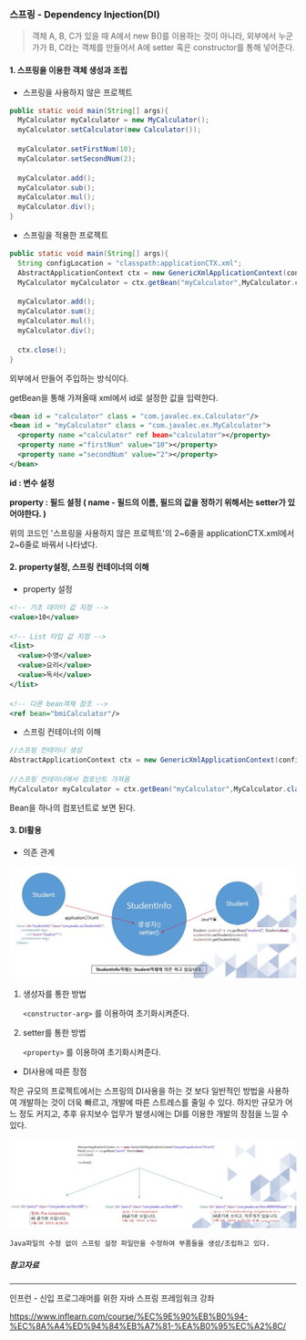 ### 스프링 - Dependency Injection(DI)



>  객체 A, B, C가 있을 때 A에서 new B()를 이용하는 것이 아니라, 외부에서 누군가가 B, C라는 객체를 만들어서 A에 setter 혹은 constructor를 통해 넣어준다.



#### 1. 스프링을 이용한 객체 생성과 조립



* 스프링을 사용하지 않은 프로젝트 

```java
public static void main(String[] args){
  MyCalculator myCalculator = new MyCalculator();
  myCalculator.setCalculator(new Calculator());
  
  myCalculator.setFirstNum(10);
  myCalculator.setSecondNum(2);
  
  myCalculator.add();
  myCalculator.sub();
  myCalculator.mul();
  myCalculator.div();
}
```



* 스프링을 적용한 프로젝트

```java
public static void main(String[] args){
  String configLocation = "classpath:applicationCTX.xml";
  AbstractApplicationContext ctx = new GenericXmlApplicationContext(configLocation);
  MyCalculator myCalculator = ctx.getBean("myCalculator",MyCalculator.class);
  
  myCalculator.add();
  myCalculator.sum();
  myCalculator.mul();
  myCalculator.div();
  
  ctx.close();
}
```

외부에서 만들어 주입하는 방식이다.

getBean을 통해 가져올때 xml에서 id로 설정한 값을 입력한다.



```xml
<bean id = "calculator" class = "com.javalec.ex.Calculator"/>
<bean id = "myCalculator" class = "com.javalec.ex.MyCalculator">
  <property name ="calculator" ref bean="calculator"></property>
  <property name ="firstNum" value="10"></property>
  <property name ="secondNum" value="2"></property>
</bean>
```

**id : 변수 설정**

**property : 필드 설정 ( name - 필드의 이름, 필드의 값을 정하기 위해서는 setter가 있어야한다. )**

위의 코드인 '스프링을 사용하지 않은 프로젝트'의 2~6줄을 applicationCTX.xml에서 2~6줄로 바꿔서 나타냈다.



#### 2. property설정, 스프링 컨테이너의 이해



- property 설정

```xml
<!-- 기초 데이터 값 지정 -->
<value>10</value> 

<!-- List 타입 값 지정 -->
<list>
  <value>수영</value>
  <value>요리</value>
  <value>독서</value>
</list>

<!-- 다른 bean객체 참조 -->
<ref bean="bmiCalculator"/>
```



- 스프링 컨테이너의 이해

```java
//스프링 컨테이너 생성
AbstractApplicationContext ctx = new GenericXmlApplicationContext(configLocation);

//스프링 컨테이너에서 컴포넌트 가져옴
MyCalculator myCalculator = ctx.getBean("myCalculator",MyCalculator.class);
```

Bean을 하나의 컴포넌트로 보면 된다.



#### 3. DI활용



- 의존 관계

![spring(1)_1](https://github.com/hanareum95/hanareum95.github.io/blob/master/assets/img/spring/spring(1)_1.JPG)

1. 생성자를 통한 방법

   `<constructor-arg>` 를 이용하여 초기화시켜준다. 

2. setter를 통한 방법

   `<property>` 를 이용하여 초기화시켜준다.





- DI사용에 따른 장점

작은 규모의 프로젝트에서는 스프링의 DI사용을 하는 것 보다 일반적인 방법을 사용하여 개발하는 것이 더욱 빠르고, 개발에 따른 스트레스를 줄일 수 있다. 하지만 규모가 어느 정도 커지고, 추후 유지보수 업무가 발생시에는 DI를 이용한 개발의 장점을 느낄 수 있다.

![spring(1)_2](https://github.com/hanareum95/hanareum95.github.io/blob/master/assets/img/spring/spring(1)_2.JPG)

`Java파일의 수정 없이 스프링 설정 파일만을 수정하여 부품들을 생성/조립하고 있다.`





##### 참고자료

---

인프런 - 신입 프로그래머를 위한 자바 스프링 프레임워크 강좌

https://www.inflearn.com/course/%EC%9E%90%EB%B0%94-%EC%8A%A4%ED%94%84%EB%A7%81-%EA%B0%95%EC%A2%8C/ 